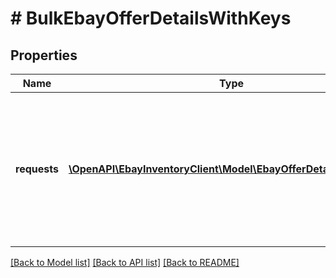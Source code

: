 # # BulkEbayOfferDetailsWithKeys

## Properties

Name | Type | Description | Notes
------------ | ------------- | ------------- | -------------
**requests** | [**\OpenAPI\EbayInventoryClient\Model\EbayOfferDetailsWithKeys[]**](EbayOfferDetailsWithKeys.md) | The details of each offer that is being created is passed in under this container. Up to 25 offers can be created with one bulkCreateOffer call. | [optional]

[[Back to Model list]](../../README.md#models) [[Back to API list]](../../README.md#endpoints) [[Back to README]](../../README.md)
